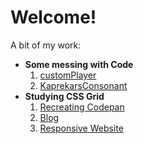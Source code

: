 <h1> Welcome! </h1>
  A bit of my work: 

<ul>
  <li> <strong> Some messing with Code </strong>
    <ol>
      <li> <a href = "https://mironoart.github.io/customPlayer/customPlayer.html"> customPlayer</a> </li>
      <li> <a href = "https://mironoart.github.io/kaprekarConsonant/kaprekarConsonant.html"> KaprekarsConsonant </a> </li>
    </ol>
  </li>



  <li> <strong> Studying CSS Grid </strong>
    <ol>
      <li> <a href = "https://mironoart.github.io/Codepen/codepen.html"> Recreating Codepan </a> </li>
      <li> <a href = "https://mironoart.github.io/Responsive%20Blog/Responsive%20Blog.html"> Blog </a> </li>
      <li> <a href = "https://mironoart.github.io/Responsive%20WebSite/Website.html"> Responsive Website </a> </li>
    </ol>
  </li>
</ul>

